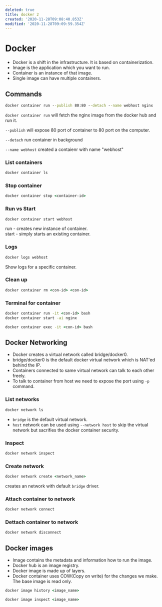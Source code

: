```yaml
---
deleted: true
title: docker 2
created: '2020-11-28T09:08:40.853Z'
modified: '2020-11-28T09:09:59.354Z'
---
```


# Docker

* Docker is a shift in the infrastructure. It is based on containerization.
* Image is the application which you want to run.
* Container is an instance of that image.
* Single image can have multiple containers.

## Commands

```cmd
docker container run --publish 80:80 --detach --name webhost nginx
```

`docker container run` will fetch the nginx image from the docker hub and run it.

`--publish` will expose 80 port of container to 80 port on the computer.

`--detach` run container in background

`--name webhost` created a contaienr with name "webhost"

### List containers

```cmd
docker container ls
```

### Stop container

```cmd
docker container stop <container-id>
```

### Run vs Start

```cmd
docker container start webhost
```

run - creates new instance of container.  
start - simply starts an existing container.

### Logs

```cmd
docker logs webhost
```

Show logs for a specific container.

### Clean up

```cmd
docker container rm <con-id> <con-id>
```

### Terminal for container

```cmd
docker container run -it <con-id> bash
docker container start -ai nginx
```
 
```cmd
docker container exec -it <con-id> bash
```

## Docker Networking

* Docker creates a virtual network called bridge/docker0.
* bridge/docker0 is the default docker virtual network which is NAT'ed behind the IP.
* Containers connected to same virtual network can talk to each other freely.
* To talk to container from host we need to expose the port using `-p` command.

### List networks

```cmd
docker network ls
```

* `bridge` is the default virtual network.
* `host` network can be used using `--network host` to skip the virtual network but sacrifies the docker container security.

### Inspect

```cmd
docker network inspect
```

### Create network

```cmd
docker network create <network_name>
```

creates an network with default `bridge` driver.

### Attach container to network

```cmd
docker network connect
```

### Dettach container to network

```cmd
docker network disconnect
```

## Docker images

* Image contains the metadata and information how to run the image.
* Docker hub is an image registry.
* Docker image is made up of layers.
* Docker container uses COW(Copy on write) for the changes we make. The base image is read only.

```cmd
docker image history <image_name>
```

```cmd
docker image inspect <image_name>
```
